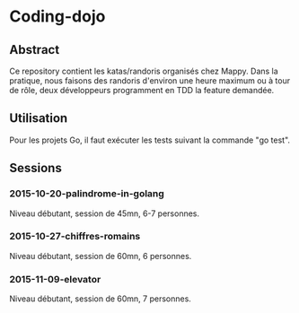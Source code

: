 # Coding-dojo

## Abstract

Ce repository contient les katas/randoris organisés chez Mappy. Dans la pratique, nous faisons des randoris d'environ une heure maximum ou à tour de rôle, deux développeurs programment en TDD la feature demandée.

## Utilisation

Pour les projets Go, il faut exécuter les tests suivant la commande "go test".

## Sessions

### 2015-10-20-palindrome-in-golang
Niveau débutant, session de 45mn, 6-7 personnes.

### 2015-10-27-chiffres-romains
Niveau débutant, session de 60mn, 6 personnes.

### 2015-11-09-elevator
Niveau débutant, session de 60mn, 7 personnes.
